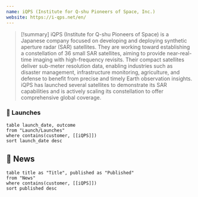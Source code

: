 ```yaml
---
name: iQPS (Institute for Q-shu Pioneers of Space, Inc.)
website: https://i-qps.net/en/
---
```



>[!summary]
iQPS (Institute for Q-shu Pioneers of Space) is a Japanese company focused on developing and deploying synthetic aperture radar (SAR) satellites.
They are working toward establishing a constellation of 36 small SAR satellites, aiming to provide near-real-time imaging with high-frequency revisits. Their compact satellites deliver sub-meter resolution data, enabling industries such as disaster management, infrastructure monitoring, agriculture, and defense to benefit from precise and timely Earth observation insights.
iQPS has launched several satellites to demonstrate its SAR capabilities and is actively scaling its constellation to offer comprehensive global coverage.

### 🚀 Launches

```dataview
table launch_date, outcome
from "Launch/Launches"
where contains(customer, [[iQPS]])
sort launch_date desc
```

## 📰 News
```dataview
table title as "Title", published as "Published"
from "News"
where contains(customer, [[iQPS]])
sort published desc
```
